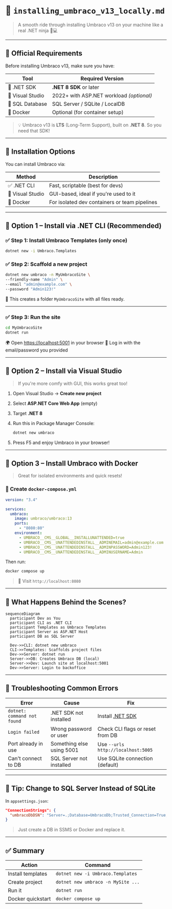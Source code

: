 # 🚀 `installing_umbraco_v13_locally.md`

> A smooth ride through installing Umbraco v13 on your machine like a real .NET ninja 🥷💻

---

## 🧾 Official Requirements

Before installing Umbraco v13, make sure you have:

| Tool             | Required Version                         |
| ---------------- | ---------------------------------------- |
| 🧠 .NET SDK      | **.NET 8 SDK** or later                  |
| 🧰 Visual Studio | 2022+ with ASP.NET workload _(optional)_ |
| 🐘 SQL Database  | SQL Server / SQLite / LocalDB            |
| 🐳 Docker        | Optional (for container setup)           |

> 💡 Umbraco v13 is **LTS** (Long-Term Support), built on **.NET 8**. So you need that SDK!

---

## 🧪 Installation Options

You can install Umbraco via:

| Method           | Description                                   |
| ---------------- | --------------------------------------------- |
| ✅ .NET CLI      | Fast, scriptable (best for devs)              |
| 💼 Visual Studio | GUI-based, ideal if you're used to it         |
| 🐳 Docker        | For isolated dev containers or team pipelines |

---

## 🔧 Option 1 – Install via .NET CLI (Recommended)

### ✅ Step 1: Install Umbraco Templates (only once)

```bash
dotnet new -i Umbraco.Templates
```

### ✅ Step 2: Scaffold a new project

```bash
dotnet new umbraco -n MyUmbracoSite \
--friendly-name "Admin" \
--email "admin@example.com" \
--password "Admin123!"
```

📁 This creates a folder `MyUmbracoSite` with all files ready.

---

### ✅ Step 3: Run the site

```bash
cd MyUmbracoSite
dotnet run
```

🌍 Open [https://localhost:5001](https://localhost:5001) in your browser
🧠 Log in with the email/password you provided

---

## 💼 Option 2 – Install via Visual Studio

> If you're more comfy with GUI, this works great too!

1. Open Visual Studio → **Create new project**
2. Select **ASP.NET Core Web App** (empty)
3. Target **.NET 8**
4. Run this in Package Manager Console:

   ```powershell
   dotnet new umbraco
   ```

5. Press F5 and enjoy Umbraco in your browser!

---

## 🐳 Option 3 – Install Umbraco with Docker

> Great for isolated environments and quick resets!

### 🐳 Create `docker-compose.yml`

```yaml
version: "3.4"

services:
  umbraco:
    image: umbraco/umbraco:13
    ports:
      - "8080:80"
    environment:
      - UMBRACO__CMS__GLOBAL__INSTALLUNATTENDED=true
      - UMBRACO__CMS__UNATTENDEDINSTALL__ADMINEMAIL=admin@example.com
      - UMBRACO__CMS__UNATTENDEDINSTALL__ADMINPASSWORD=Admin123!
      - UMBRACO__CMS__UNATTENDEDINSTALL__ADMINUSERNAME=Admin
```

Then run:

```bash
docker compose up
```

> 🎉 Visit `http://localhost:8080`

---

## 🧠 What Happens Behind the Scenes?

```mermaid
sequenceDiagram
  participant Dev as You
  participant CLI as .NET CLI
  participant Templates as Umbraco Templates
  participant Server as ASP.NET Host
  participant DB as SQL Server

  Dev->>CLI: dotnet new umbraco
  CLI->>Templates: Scaffolds project files
  Dev->>Server: dotnet run
  Server->>DB: Creates Umbraco DB (local)
  Server->>Dev: Launch site at localhost:5001
  Dev->>Server: Login to backoffice
```

---

## 🧪 Troubleshooting Common Errors

| Error                       | Cause                     | Fix                                                             |
| --------------------------- | ------------------------- | --------------------------------------------------------------- |
| `dotnet: command not found` | .NET SDK not installed    | Install [.NET SDK](https://dotnet.microsoft.com/en-us/download) |
| `Login failed`              | Wrong password or user    | Check CLI flags or reset from DB                                |
| Port already in use         | Something else using 5001 | Use `--urls http://localhost:5005`                              |
| Can't connect to DB         | SQL Server not installed  | Use SQLite connection (default)                                 |

---

## 🧠 Tip: Change to SQL Server Instead of SQLite

In `appsettings.json`:

```json
"ConnectionStrings": {
  "umbracoDbDSN": "Server=.;Database=UmbracoDb;Trusted_Connection=True;"
}
```

> Just create a DB in SSMS or Docker and replace it.

---

## ✅ Summary

| Action            | Command                            |
| ----------------- | ---------------------------------- |
| Install templates | `dotnet new -i Umbraco.Templates`  |
| Create project    | `dotnet new umbraco -n MySite ...` |
| Run it            | `dotnet run`                       |
| Docker quickstart | `docker compose up`                |
